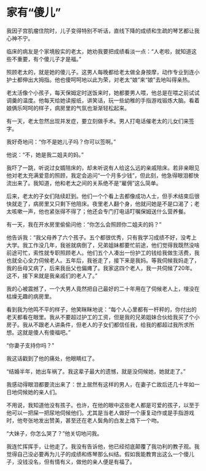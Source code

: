 # 家有“傻儿”

我因子宫肌瘤住院时，儿子变得特别不听话，直线下降的成绩和生疏的琴艺都让我心神不宁。 

临床的病友是个家境殷实的老太，她劝我要把成绩看淡一点：“人老啦，就知道这些不重要，有个傻儿子才是福。” 

照顾老太的，就是她的傻儿子。这男人每晚都给老太做全身按摩，动作专业到连小护士都伸出大拇指。他也傻呵呵地以此为荣，对老太“娘”来“娘”去地叫得亲热。 

老太活像个小孩子，每天保姆定时送饭来时，她都要男人喂，他总是在喂之前试试调羹的温度。他每天给她读报纸，讲笑话，玩一些幼稚的手指游戏锻炼大脑。看着娘俩乐呵呵的样子，病房里的气氛也渐渐轻松起来。 

有一天，老太忽然出现并发症，要立刻做手术。男人打电话催老太的儿女们来签字。 

我好奇地问：“你不是她儿子吗？你可以签啊。” 

他说：“不，她是我二姐夫的妈。” 

我吓了一跳，听说过女婿陪床的，却未听说有人给这么远的亲戚陪床。若非亲眼见他对老太充满爱意的照顾，我定会追问“一个月多少钱”，但此刻，他急得眼泪都快流出来了。我知道，他和老太之间的关系绝不是“雇佣”这么简单。 

后来，老太的子女们陆续赶到。他们一个个看上去都像成功人士，但手术结束后很快就走了，病房里又只剩下他陪床。夜里老人翻个身，他就问她是不是口渴了；老太咳嗽一声，他也紧张得不得了；他还会专门打电话叮嘱保姆送什么营养餐。 

有一天，我在开水房里偷偷问他：“你怎么会照顾你二姐夫的妈？” 

他告诉我：“我父母养了六个孩子。五个都很优秀，只有我学习成绩不好，没考上大学。我工作没几年，我爸就病倒了，兄弟姐妹都要忙前途，他们觉得我既然没啥前途可忙，索性就专职照顾老人。他们五个人凑出一份护工的钱给我做生活费，我也就全心全力伺候老人。五年后，我爸走了，接下来是我妈。等我伺候我妈走了，我的岳母又病了，后来我岳父也偏瘫了。我家这四个老人，我一共伺候了20年。这不，接下来就是我亲戚们的老人了。” 

我的心被震撼了，一个大男人竟然把自己最好的二十年用在了伺候老人上，埋没在枯燥无趣的病房里。 

看到我为他鸣不平的样子，他笑眯眯地说：“每个人心里都有一杆秤的，你付出的老天都看在眼里。我从不要超过护工的工资，但是我的兄弟姐妹合伙给我买了个小房子。我从不跟老人讲条件，但老人的子女们都信任我，给我的都超过我所求所想。这就是傻人有傻福吧。” 

“你妻子支持你吗？” 

我这话戳到了他的痛处，他眼睛红了。 

“结婚半年，她出车祸了。我这辈子最大的遗憾，就是没伺候她，她就走了。” 

我感动得眼泪都要流出来了：世上居然有这样的男人，在妻子亡故后还几十年如一日地伺候她的亲人们。 

不用说，我知道他没有孩子。也许，在他的眼中这些老人都是可爱的孩子，以至于他可以一把屎一把尿地伺候他们。尤其是当老人做好一个康复动作或是手指游戏时，他夸张地发出赞美，甚至还在老人鬓角的白发上烙下一个吻。 

“大妹子，你怎么哭了？”他关切地问我。 

我连忙挥挥手，让他走了。我没有告诉他，他已经彻底颠覆了我功利的教子观。我觉得自己没必要再为儿子的成绩和练琴那么纠结。假如我能教育出这么一个傻儿子，没钱没名，但有情有义，做他的亲人便是有福了。